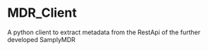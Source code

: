 # MDR_Client
A python client to extract metadata from the RestApi of the further developed SamplyMDR
